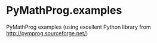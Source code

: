 # PyMathProg.examples
PyMathProg examples (using excellent Python library from http://pymprog.sourceforge.net/)
